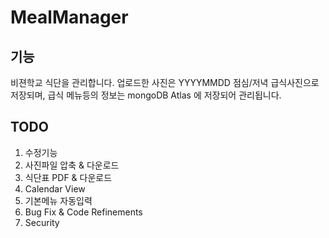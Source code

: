 # MealManager

## 기능
비젼학교 식단을 관리합니다. 업로드한 사진은 YYYYMMDD 점심/저녁 급식사진으로 저장되며, 급식 메뉴등의 정보는 mongoDB Atlas 에 저장되어 관리됩니다.

## TODO
1. 수정기능
1. 사진파일 압축 & 다운로드
1. 식단표 PDF & 다운로드
1. Calendar View
1. 기본메뉴 자동입력
1. Bug Fix & Code Refinements
1. Security